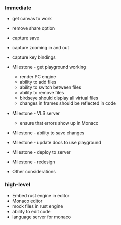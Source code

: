 ### Immediate

- get canvas to work
- remove share option
- capture save
- capture zooming in and out
- capture key bindings


- Milestone - get playground working
  - render PC engine
  - ability to add files
  - ability to switch between files
  - ability to remove files
  - birdseye should display all virtual files
  - changes in frames should be reflected in code
- Milestone - VLS server
  - ensure that errors show up in Monaco
- Milestone - ability to save changes
- Milestone - update docs to use playground
- Milestone - deploy to server
- Milestone - redesign




- Other considerations


### high-level

- Embed rust engine in editor
- Monaco editor
- mock files in rust engine
- ability to edit code 
- language server for monaco
  